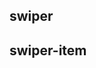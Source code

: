 ## swiper

<!-- UTSCOMJSON.swiper.description -->

<!-- UTSCOMJSON.swiper.compatibility -->

<!-- UTSCOMJSON.swiper.attribute -->

<!-- UTSCOMJSON.swiper.event -->

<!-- UTSCOMJSON.swiper.component_type-->

<!-- UTSCOMJSON.swiper.children -->

<!-- UTSCOMJSON.swiper.example -->

<!-- UTSCOMJSON.swiper.reference -->

## swiper-item

<!-- UTSCOMJSON.swiper-item.description -->

<!-- UTSCOMJSON.swiper-item.compatibility -->

<!-- UTSCOMJSON.swiper-item.attribute -->

<!-- UTSCOMJSON.swiper-item.event -->

<!-- UTSCOMJSON.swiper-item.component_type-->

<!-- UTSCOMJSON.swiper-item.example -->

<!-- UTSCOMJSON.swiper-item.reference -->
